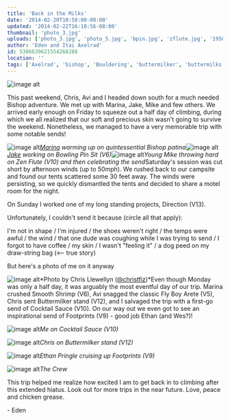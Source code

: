 ```yaml
---
title: 'Back in the Milks'
date: '2014-02-20T10:58:00-08:00'
updated: '2014-02-22T16:10:56-08:00'
thumbnail: 'photo_3.jpg'
uploads: ['photo_3.jpg', 'photo_5.jpg', 'bpin.jpg', 'zflute.jpg', '1958259_10202434359556727_82135171_n.jpg', 'photo_4.jpg', 'milk.jpg', 'photo_6.jpg', 'IMG_8643.jpg']
author: 'Eden and Itai Axelrad'
id: 5386639621554268288
location: ''
tags: ['Axelrad', 'bishop', 'Bouldering', 'buttermilker', 'buttermilks', 'California', 'Chris Llewellyn', 'Eden', 'ethan pringle', 'Five Ten', 'footprints', 'Itai']
---
```


![image alt](uploads/photo_3.jpg)

This past weekend, Chris, Avi and I headed down south for a much needed Bishop adventure. We met up with Marina, Jake, Mike and few others. We arrived early enough on Friday to squeeze out a half day of climbing, during which we all realized that our soft and precious skin wasn't going to survive the weekend. Nonetheless, we managed to have a very memorable trip with some notable sends!

![image alt](uploads/photo_5.jpg)*[Marina](http://instagram.com/marinasumie) warming up on quintessential Bishop patina*![image alt](uploads/bpin.jpg)*[Jake](uploads/yukanjahnsen) working on Bowling Pin Sit (V6)*![image alt](uploads/zflute.jpg)*Young Mike throwing hard on Zen Flute (V10) and then celebrating the send*Saturday's session was cut short by afternoon winds (up to 50mph). We rushed back to our campsite and found our tents scattered some 30 feet away. The winds were persisting, so we quickly dismantled the tents and decided to share a motel room for the night.

On Sunday I worked one of my long standing projects, Direction (V13).

Unfortunately, I couldn't send it because (circle all that apply):

I'm not in shape / I'm injured / the shoes weren't right / the temps were awful / the wind / that one dude was coughing while I was trying to send / I forgot to have coffee / my skin / I wasn't "feeling it" / a dog peed on my draw-string bag (<\-- true story)

But here's a photo of me on it anyway

![image alt](uploads/1958259_10202434359556727_82135171_n.jpg)*Photo by Chris Llewellyn ([@christfiz](http://instagram.com/christifiz))*Even though Monday was only a half day, it was arguably the most eventful day of our trip. Marina crushed Smooth Shrimp (V6), Avi snagged the classic Fly Boy Arete (V5), Chris sent Buttermilker stand (V12), and I salvaged the trip with a first-go send of Cocktail Sauce (V10). On our way out we even got to see an inspirational send of Footprints (V9) - good job Ethan (and Wes?)!

![image alt](uploads/photo_4.jpg)*Me on Cocktail Sauce (V10)*

![image alt](uploads/milk.jpg)*Chris on Buttermilker stand (V12)*

![image alt](uploads/photo_6.jpg)*Ethan Pringle cruising up Footprints (V9)*

![image alt](uploads/IMG_8643.jpg)*The Crew*

This trip helped me realize how excited I am to get back in to climbing after this extended hiatus. Look out for more trips in the near future. Love, peace and chicken grease.

\- Eden
